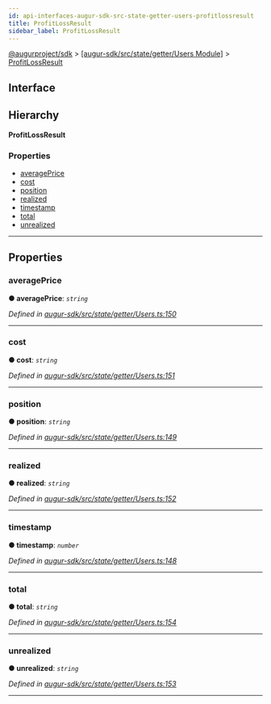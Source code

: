 ```yaml
---
id: api-interfaces-augur-sdk-src-state-getter-users-profitlossresult
title: ProfitLossResult
sidebar_label: ProfitLossResult
---
```


[@augurproject/sdk](api-readme.md) > [[augur-sdk/src/state/getter/Users Module]](api-modules-augur-sdk-src-state-getter-users-module.md) > [ProfitLossResult](api-interfaces-augur-sdk-src-state-getter-users-profitlossresult.md)

## Interface

## Hierarchy

**ProfitLossResult**

### Properties

* [averagePrice](api-interfaces-augur-sdk-src-state-getter-users-profitlossresult.md#averageprice)
* [cost](api-interfaces-augur-sdk-src-state-getter-users-profitlossresult.md#cost)
* [position](api-interfaces-augur-sdk-src-state-getter-users-profitlossresult.md#position)
* [realized](api-interfaces-augur-sdk-src-state-getter-users-profitlossresult.md#realized)
* [timestamp](api-interfaces-augur-sdk-src-state-getter-users-profitlossresult.md#timestamp)
* [total](api-interfaces-augur-sdk-src-state-getter-users-profitlossresult.md#total)
* [unrealized](api-interfaces-augur-sdk-src-state-getter-users-profitlossresult.md#unrealized)

---

## Properties

<a id="averageprice"></a>

###  averagePrice

**● averagePrice**: *`string`*

*Defined in [augur-sdk/src/state/getter/Users.ts:150](https://github.com/AugurProject/augur/blob/0787bf1a23/packages/augur-sdk/src/state/getter/Users.ts#L150)*

___
<a id="cost"></a>

###  cost

**● cost**: *`string`*

*Defined in [augur-sdk/src/state/getter/Users.ts:151](https://github.com/AugurProject/augur/blob/0787bf1a23/packages/augur-sdk/src/state/getter/Users.ts#L151)*

___
<a id="position"></a>

###  position

**● position**: *`string`*

*Defined in [augur-sdk/src/state/getter/Users.ts:149](https://github.com/AugurProject/augur/blob/0787bf1a23/packages/augur-sdk/src/state/getter/Users.ts#L149)*

___
<a id="realized"></a>

###  realized

**● realized**: *`string`*

*Defined in [augur-sdk/src/state/getter/Users.ts:152](https://github.com/AugurProject/augur/blob/0787bf1a23/packages/augur-sdk/src/state/getter/Users.ts#L152)*

___
<a id="timestamp"></a>

###  timestamp

**● timestamp**: *`number`*

*Defined in [augur-sdk/src/state/getter/Users.ts:148](https://github.com/AugurProject/augur/blob/0787bf1a23/packages/augur-sdk/src/state/getter/Users.ts#L148)*

___
<a id="total"></a>

###  total

**● total**: *`string`*

*Defined in [augur-sdk/src/state/getter/Users.ts:154](https://github.com/AugurProject/augur/blob/0787bf1a23/packages/augur-sdk/src/state/getter/Users.ts#L154)*

___
<a id="unrealized"></a>

###  unrealized

**● unrealized**: *`string`*

*Defined in [augur-sdk/src/state/getter/Users.ts:153](https://github.com/AugurProject/augur/blob/0787bf1a23/packages/augur-sdk/src/state/getter/Users.ts#L153)*

___

